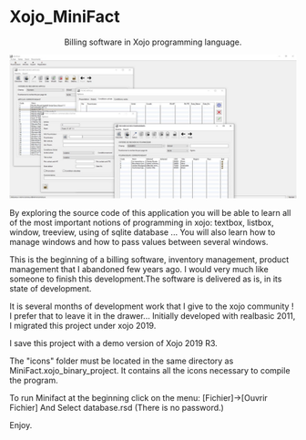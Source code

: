 # Xojo_MiniFact
<p align="center" >Billing software in Xojo programming language. </p>

<p align="center">
  <img src="https://github.com/Fab2bprog/Xojo_MiniFact/raw/master/project%20screenshots/Capture.JPG" width="650" title="Minifact screenshot">
 </p>

By exploring the source code of this application you will be able to learn all of the most important notions of programming in xojo:
textbox, listbox, window, treeview, using of sqlite database ... 
You will also learn how to manage windows and how to pass values between several windows.

This is the beginning of a billing software, inventory management, product management that I abandoned few years ago. I would very much like someone to finish this development.The software is delivered as is, in its state of development.

It is several months of development work that I give to the xojo community !
I prefer that to leave it in the drawer...
Initially developed with realbasic 2011, I migrated this project under xojo 2019.

I save this project with a demo version of Xojo 2019 R3.

The "icons" folder must be located in the same directory as MiniFact.xojo_binary_project.
It contains all the icons necessary to compile the program.

To run Minifact at the beginning click on the menu:
[Fichier]->[Ouvrir Fichier]
And Select database.rsd
(There is no password.)


Enjoy.
